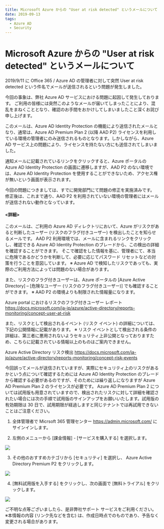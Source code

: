 ```yaml
---
title: Microsoft Azure からの "User at risk detected" というメールについて
date: 2019-09-13
tags:
  - Azure AD
  - Security
---
```


# Microsoft Azure からの "User at risk detected" というメールについて

2019/9/11 に Office 365 / Azure AD の管理者に対して突然 User at risk detected という件名でメールが送信されるという問題が発生しました。

今回の事象は、弊社 Azure AD サービスにおける問題に起因して発生しております。
ご利用の皆様には突然このようなメールが届いてしまったことにより、混乱をまねくこととなり、確認のお手間をおかけしてしまいましたこと深くお詫び申し上げます。

このメールは、Azure AD Identity Protection の機能により送信されたメールとなり、通常は、Azure AD Premium Plan 2 (以降 AAD P2) ライセンスを利用している環境の管理者にのみ送信されるものとなります。しかしながら、Azure AD サービス上の問題により、ライセンスを持たない方にも送信されてしまいました。

通知メールに記載されているリンクをクリックすると、Azure ポータルの Azure AD Identity Protection の画面に遷移しますが、AAD P2 のない環境では、Azure AD Identity Protection を使用することができないため、アクセス権が無いという画面が表示されます。

今回の問題につきましては、すでに開発部門にて問題の修正を実施済みです。
修正後は、これまで通り、AAD P2 を利用されていない環境の管理者にはメールが送信されない動作となっています。

#### <詳細>
このメールは、ご利用の Azure AD ディレクトリにおいて、Azure がリスクがあると判断したユーザー (リスクのフラグ付きユーザー) を検出したことを知らせるメールです。
AAD P2 利用環境では、メールに含まれるリンクをクリックし、確認できる Azure AD Identity Protection のブレードから、この検出の詳細を確認することができます。
そこで確認をした情報を基に、管理者にて、本当に危険であるかどうかを判断して、必要に応じてパスワード リセットなどの対策を行うことを意図しています。
	※ Azure AD で検知したリスクであっても、実際のご利用方法によっては問題のない場合があります。

また、リスクのフラグ付きユーザーは、Azure ポータルの [Azure Active Directory] – [危険なユーザー (リスクのフラグ付きユーザー)] でも確認することができます。
	※ AAD P2 の環境よりも制限された情報量になります。

Azure portal におけるリスクのフラグ付きユーザー レポート
https://docs.microsoft.com/ja-jp/azure/active-directory/reports-monitoring/concept-user-at-risk

また、リスクとして検出されるイベント (リスク イベント) の詳細については、下記の公開情報に記載があります。
	※ リスク イベントとして検出される条件の詳細は、第三者に悪用されないようセキュリティ上非公開となっておりますため、こちらに記載されている情報以上のものはご案内できません。

Azure Active Directory リスク検出
https://docs.microsoft.com/ja-jp/azure/active-directory/reports-monitoring/concept-risk-events

今回誤ってメールが送信されていますが、実際にセキュリティ上のリスクがあるかという点について確認するためには Azure AD Identity Protection のブレードから確認する必要があるのですが、そのためには繰り返しになりますが Azure AD Premium Plan 2 のライセンスが必要です。 Azure AD Premium Plan 2 については試用版も用意されていますので、検出されたリスクに対して詳細を確認されたい場合には次の手順で試用版のサインアップをお願いいたします。試用版の有効期限は 30 日で、試用期限が経過しますと同じテナントでは再試用できないことはご注意ください。

1. 全体管理者で Micrsoft 365 管理センター https://admin.microsoft.com/ にサインインします。

2. 左側のメニューから [課金情報] - [サービスを購入する] を選択します。

![](./azure-active-directory/User-at-risk-detected/step2.png)

3. その他のおすすめカテゴリから [セキュリティ] を選択し、 Azure Active Directory Premium P2 をクリックします。

![](./azure-active-directory/User-at-risk-detected/step3.png)

4. [無料試用版を入手する] をクリックし、次の画面で [無料トライアル] をクリックします。

![](./azure-active-directory/User-at-risk-detected/step4.png)


ご不明な点等ございましたら、是非弊社サポート サービスをご利用ください。
※本情報の内容 (リンク先などを含む) は、作成日時点でのものであり、予告なく変更される場合があります。
